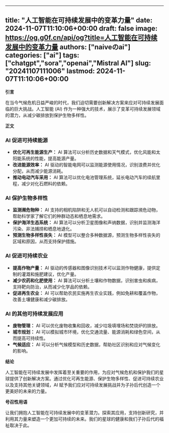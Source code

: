 
---
title: "人工智能在可持续发展中的变革力量"
date: 2024-11-07T11:10:06+00:00
draft: false
image: https://og.g0f.cn/api/og?title=人工智能在可持续发展中的变革力量
authors: ["naiveのai"]
categories: ["ai"]
tags: ["chatgpt","sora","openai","Mistral AI"]
slug: "20241107111006"
lastmod: 2024-11-07T11:10:06+00:00
---
**引言**

在当今气候危机日益严峻的时代，我们迫切需要创新解决方案来应对可持续发展面临的巨大挑战。人工智能 (AI) 作为一种强大的技术，展示了变革可持续发展领域的潜力，从减少碳排放到保护生物多样性。

**正文**

### AI 促进可持续能源

* **优化可再生能源生产：** AI 算法可以分析历史数据和天气模式，优化风能和太阳能系统的性能，提高能源产量。
* **改进能源效率：** AI 驱动的智能电网可以监测能源使用情况，识别浪费并优化分配，从而减少能源消耗。
* **推动电动汽车采用：** AI 算法可以优化电池管理系统，延长电动汽车的续航里程，减少对化石燃料的依赖。

### AI 保护生物多样性

* **监测濒危物种：** AI 支持的相机陷阱和无人机可以自动检测和跟踪濒危动物，帮助科学家了解它们的种群动态和栖息地需求。
* **保护海洋生态系统：** AI 算法可以分析卫星图像和声纳数据，识别并监测海洋污染、非法捕捞和栖息地退化。
* **预测生物多样性丧失：** AI 模型可以整合多种数据源，预测生物多样性丧失的区域和原因，从而支持保护措施。

### AI 促进可持续农业

* **提高作物产量：** AI 驱动的传感器和图像识别技术可以监测作物健康，提供定制的灌溉和施肥建议，优化产量。
* **减少农药和化肥使用：** AI 算法可以分析土壤和作物数据，识别害虫和疾病，支持靶向防治，从而减少化学品的依赖。
* **促进再生农业：** AI 可以帮助农民实施再生农业实践，例如免耕和覆盖作物，改善土壤健康和减少碳排放。

### AI 的其他可持续发展应用

* **废物管理：** AI 可以优化废物收集和回收，减少垃圾填埋场和焚烧炉的排放。
* **城市规划：** AI 可以模拟城市环境，优化交通流量、能源消耗和绿色空间，从而提高可持续性。
* **气候适应：** AI 可以分析气候模型和历史数据，帮助社区识别和应对气候变化的影响。

**结论**

人工智能在可持续发展中发挥着至关重要的作用，为应对气候危机和保护我们的星球提供了创新解决方案。通过优化可再生能源、保护生物多样性、促进可持续农业以及支持其他关键领域，AI 赋予我们应对可持续发展挑战并为子孙后代创造一个更美好的未来的力量。

**号召性用语**

让我们拥抱人工智能在可持续发展中的变革潜力。探索其应用，支持创新研究，并利用其力量来塑造一个更加可持续的未来。我们的星球的健康和我们子孙后代的福祉取决于此。